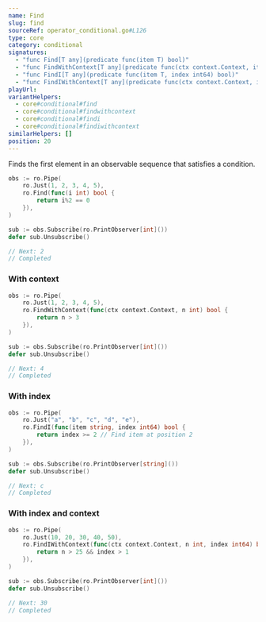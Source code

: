 ```yaml
---
name: Find
slug: find
sourceRef: operator_conditional.go#L126
type: core
category: conditional
signatures:
  - "func Find[T any](predicate func(item T) bool)"
  - "func FindWithContext[T any](predicate func(ctx context.Context, item T) bool)"
  - "func FindI[T any](predicate func(item T, index int64) bool)"
  - "func FindIWithContext[T any](predicate func(ctx context.Context, item T, index int64) bool)"
playUrl:
variantHelpers:
  - core#conditional#find
  - core#conditional#findwithcontext
  - core#conditional#findi
  - core#conditional#findiwithcontext
similarHelpers: []
position: 20
---
```


Finds the first element in an observable sequence that satisfies a condition.

```go
obs := ro.Pipe(
    ro.Just(1, 2, 3, 4, 5),
    ro.Find(func(i int) bool {
        return i%2 == 0
    }),
)

sub := obs.Subscribe(ro.PrintObserver[int]())
defer sub.Unsubscribe()

// Next: 2
// Completed
```

### With context

```go
obs := ro.Pipe(
    ro.Just(1, 2, 3, 4, 5),
    ro.FindWithContext(func(ctx context.Context, n int) bool {
        return n > 3
    }),
)

sub := obs.Subscribe(ro.PrintObserver[int]())
defer sub.Unsubscribe()

// Next: 4
// Completed
```

### With index

```go
obs := ro.Pipe(
    ro.Just("a", "b", "c", "d", "e"),
    ro.FindI(func(item string, index int64) bool {
        return index >= 2 // Find item at position 2
    }),
)

sub := obs.Subscribe(ro.PrintObserver[string]())
defer sub.Unsubscribe()

// Next: c
// Completed
```

### With index and context

```go
obs := ro.Pipe(
    ro.Just(10, 20, 30, 40, 50),
    ro.FindIWithContext(func(ctx context.Context, n int, index int64) bool {
        return n > 25 && index > 1
    }),
)

sub := obs.Subscribe(ro.PrintObserver[int]())
defer sub.Unsubscribe()

// Next: 30
// Completed
```